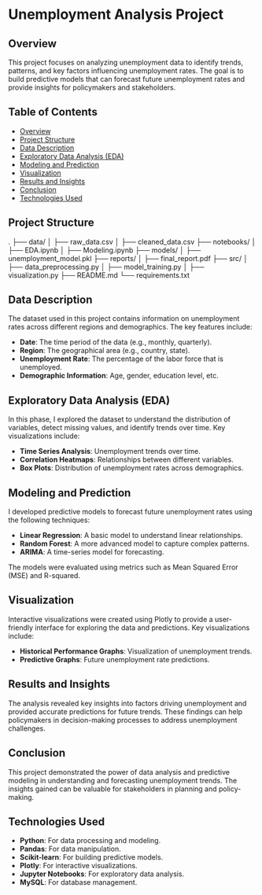 # Unemployment Analysis Project

## Overview

This project focuses on analyzing unemployment data to identify trends, patterns, and key factors influencing unemployment rates. The goal is to build predictive models that can forecast future unemployment rates and provide insights for policymakers and stakeholders.

## Table of Contents

- [Overview](#overview)
- [Project Structure](#project-structure)
- [Data Description](#data-description)
- [Exploratory Data Analysis (EDA)](#exploratory-data-analysis-eda)
- [Modeling and Prediction](#modeling-and-prediction)
- [Visualization](#visualization)
- [Results and Insights](#results-and-insights)
- [Conclusion](#conclusion)
- [Technologies Used](#technologies-used)

## Project Structure

.
├── data/
│   ├── raw_data.csv
│   ├── cleaned_data.csv
├── notebooks/
│   ├── EDA.ipynb
│   ├── Modeling.ipynb
├── models/
│   ├── unemployment_model.pkl
├── reports/
│   ├── final_report.pdf
├── src/
│   ├── data_preprocessing.py
│   ├── model_training.py
│   ├── visualization.py
├── README.md
└── requirements.txt



## Data Description

The dataset used in this project contains information on unemployment rates across different regions and demographics. The key features include:

- **Date**: The time period of the data (e.g., monthly, quarterly).
- **Region**: The geographical area (e.g., country, state).
- **Unemployment Rate**: The percentage of the labor force that is unemployed.
- **Demographic Information**: Age, gender, education level, etc.

## Exploratory Data Analysis (EDA)

In this phase, I explored the dataset to understand the distribution of variables, detect missing values, and identify trends over time. Key visualizations include:

- **Time Series Analysis**: Unemployment trends over time.
- **Correlation Heatmaps**: Relationships between different variables.
- **Box Plots**: Distribution of unemployment rates across demographics.

## Modeling and Prediction

I developed predictive models to forecast future unemployment rates using the following techniques:

- **Linear Regression**: A basic model to understand linear relationships.
- **Random Forest**: A more advanced model to capture complex patterns.
- **ARIMA**: A time-series model for forecasting.

The models were evaluated using metrics such as Mean Squared Error (MSE) and R-squared.

## Visualization

Interactive visualizations were created using Plotly to provide a user-friendly interface for exploring the data and predictions. Key visualizations include:

- **Historical Performance Graphs**: Visualization of unemployment trends.
- **Predictive Graphs**: Future unemployment rate predictions.

## Results and Insights

The analysis revealed key insights into factors driving unemployment and provided accurate predictions for future trends. These findings can help policymakers in decision-making processes to address unemployment challenges.

## Conclusion

This project demonstrated the power of data analysis and predictive modeling in understanding and forecasting unemployment trends. The insights gained can be valuable for stakeholders in planning and policy-making.

## Technologies Used

- **Python**: For data processing and modeling.
- **Pandas**: For data manipulation.
- **Scikit-learn**: For building predictive models.
- **Plotly**: For interactive visualizations.
- **Jupyter Notebooks**: For exploratory data analysis.
- **MySQL**: For database management.


